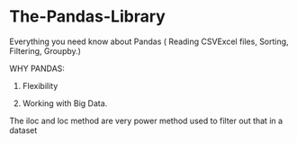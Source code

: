 # The-Pandas-Library
Everything you need know about Pandas ( Reading CSVExcel files, Sorting, Filtering, Groupby.) 

WHY PANDAS:

1. Flexibility

2. Working with Big Data.

The iloc and loc method are very power method used to filter out that in a dataset


